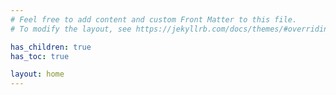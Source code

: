 ```yaml
---
# Feel free to add content and custom Front Matter to this file.
# To modify the layout, see https://jekyllrb.com/docs/themes/#overriding-theme-defaults

has_children: true
has_toc: true

layout: home
---
```


